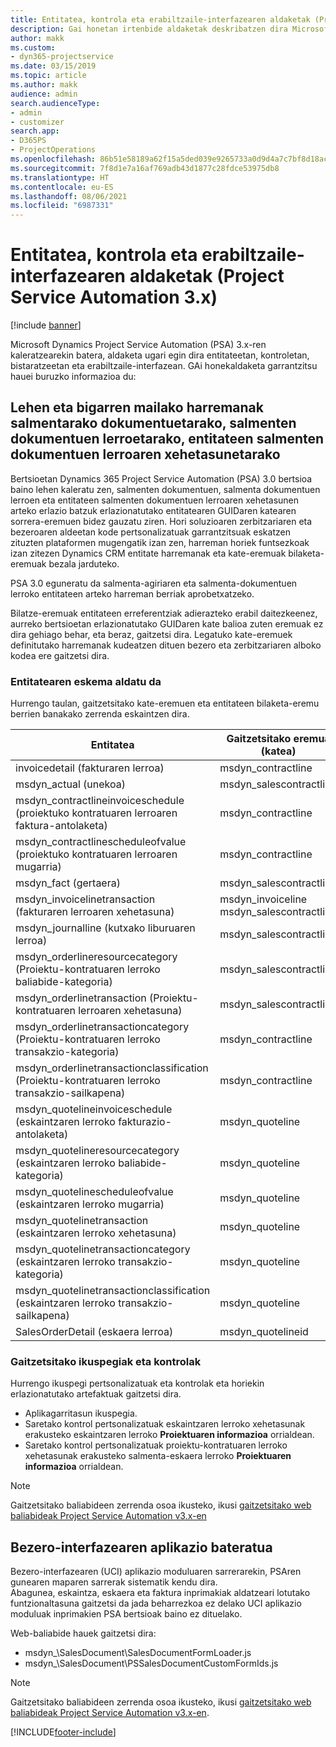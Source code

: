 ```yaml
---
title: Entitatea, kontrola eta erabiltzaile-interfazearen aldaketak (Project Service Automation 3.x)
description: Gai honetan irtenbide aldaketak deskribatzen dira Microsoft Dynamics Project Service Automation 3.x-rako.
author: makk
ms.custom:
- dyn365-projectservice
ms.date: 03/15/2019
ms.topic: article
ms.author: makk
audience: admin
search.audienceType:
- admin
- customizer
search.app:
- D365PS
- ProjectOperations
ms.openlocfilehash: 86b51e58189a62f15a5ded039e9265733a0d9d4a7c7bf8d18ac46aadf1d2a931
ms.sourcegitcommit: 7f8d1e7a16af769adb43d1877c28fdce53975db8
ms.translationtype: HT
ms.contentlocale: eu-ES
ms.lasthandoff: 08/06/2021
ms.locfileid: "6987331"
---
```

# <a name="entity-control-and-user-interface-changes-project-service-automation-3x"></a>Entitatea, kontrola eta erabiltzaile-interfazearen aldaketak (Project Service Automation 3.x)

[!include [banner](../../includes/psa-now-project-operations.md)]


Microsoft Dynamics Project Service Automation (PSA) 3.x-ren kaleratzearekin batera, aldaketa ugari egin dira entitateetan, kontroletan, bistaratzeetan eta erabiltzaile-interfazean. GAi honekaldaketa garrantzitsu hauei buruzko informazioa du:

## <a name="parent-child-relationships-for-sales-document-sales-document-line-sales-document-line-detail-entities"></a>Lehen eta bigarren mailako harremanak salmentarako dokumentuetarako, salmenten dokumentuen lerroetarako, entitateen salmenten dokumentuen lerroaren xehetasunetarako
Bertsioetan Dynamics 365 Project Service Automation (PSA) 3.0 bertsioa baino lehen kaleratu zen, salmenten dokumentuen, salmenta dokumentuen lerroen eta entitateen salmenten dokumentuen lerroaren xehetasunen arteko erlazio batzuk erlazionatutako entitatearen GUIDaren katearen sorrera-eremuen bidez gauzatu ziren. Hori soluzioaren zerbitzariaren eta bezeroaren aldeetan kode pertsonalizatuak garrantzitsuak eskatzen zituzten plataformen mugengatik izan zen, harreman horiek funtsezkoak izan zitezen Dynamics CRM entitate harremanak eta kate-eremuak bilaketa-eremuak bezala jarduteko.

PSA 3.0 eguneratu da salmenta-agiriaren eta salmenta-dokumentuen lerroko entitateen arteko harreman berriak aprobetxatzeko.

Bilatze-eremuak entitateen erreferentziak adierazteko erabil daitezkeenez, aurreko bertsioetan erlazionatutako GUIDaren kate balioa zuten eremuak ez dira gehiago behar, eta beraz, gaitzetsi dira. Legatuko kate-eremuek definitutako harremanak kudeatzen dituen bezero eta zerbitzariaren alboko kodea ere gaitzetsi dira.

### <a name="entity-schema-changes"></a>Entitatearen eskema aldatu da
Hurrengo taulan, gaitzetsitako kate-eremuen eta entitateen bilaketa-eremu berrien banakako zerrenda eskaintzen dira. 

 Entitatea |   Gaitzetsitako eremua (katea) | Bilaketa berria (bilaketa)
--- | --- | ---
invoicedetail (fakturaren lerroa) |  msdyn_contractline |    msdyn_contractlineid
msdyn_actual (unekoa) | msdyn_salescontractline |   msdyn_salescontractlineid
msdyn_contractlineinvoiceschedule (proiektuko kontratuaren lerroaren faktura-antolaketa) |    msdyn_contractline |    msdyn_contractlineid
msdyn_contractlinescheduleofvalue (proiektuko kontratuaren lerroaren mugarria) |   msdyn_contractline |    msdyn_contractlineid
msdyn_fact (gertaera) | msdyn_salescontractline |   msdyn_salescontractlineid
msdyn_invoicelinetransaction (fakturaren lerroaren xehetasuna) | msdyn_invoiceline <br> msdyn_salescontractline | msdyn_invoicelineid <br> msdyn_salescontractlineid
msdyn_journalline (kutxako liburuaren lerroa) |  msdyn_salescontractline |   msdyn_salescontractlineid
msdyn_orderlineresourcecategory (Proiektu-kontratuaren lerroko baliabide-kategoria) | msdyn_salescontractline |   msdyn_contractlineid
msdyn_orderlinetransaction (Proiektu-kontratuaren lerroaren xehetasuna) | msdyn_salescontractline |   msdyn_salescontractlineid
msdyn_orderlinetransactioncategory (Proiektu-kontratuaren lerroko transakzio-kategoria) |   msdyn_contractline |    msdyn_contractlineid
msdyn_orderlinetransactionclassification (Proiektu-kontratuaren lerroko transakzio-sailkapena) |   msdyn_contractline |    msdyn_contractlineid
msdyn_quotelineinvoiceschedule (eskaintzaren lerroko fakturazio-antolaketa) |  msdyn_quoteline |   msdyn_quotelineid
msdyn_quotelineresourcecategory (eskaintzaren lerroko baliabide-kategoria) |    msdyn_quoteline |   msdyn_quotelineid
msdyn_quotelinescheduleofvalue (eskaintzaren lerroko mugarria) | msdyn_quoteline |   msdyn_quotelineid
msdyn_quotelinetransaction (eskaintzaren lerroko xehetasuna) |    msdyn_quoteline |   msdyn_quotelineid
msdyn_quotelinetransactioncategory (eskaintzaren lerroko transakzio-kategoria) |  msdyn_quoteline |   msdyn_quotelineid
msdyn_quotelinetransactionclassification (eskaintzaren lerroko transakzio-sailkapena) |  msdyn_quoteline |   msdyn_quotelineid
SalesOrderDetail (eskaera lerroa) | msdyn_quotelineid | msdyn_quoteline 

### <a name="deprecated-custom-views-and-controls"></a>Gaitzetsitako ikuspegiak eta kontrolak
Hurrengo ikuspegi pertsonalizatuak eta kontrolak eta horiekin erlazionatutako artefaktuak gaitzetsi dira.

- Aplikagarritasun ikuspegia.
- Saretako kontrol pertsonalizatuak eskaintzaren lerroko xehetasunak erakusteko eskaintzaren lerroko **Proiektuaren informazioa** orrialdean.
- Saretako kontrol pertsonalizatuak proiektu-kontratuaren lerroko xehetasunak erakusteko salmenta-eskaera lerroko **Proiektuaren informazioa** orrialdean.

> [!NOTE]
> Gaitzetsitako baliabideen zerrenda osoa ikusteko, ikusi [gaitzetsitako web baliabideak Project Service Automation v3.x-en](../developer-guides/web-resources-deprecated-v3.x.md)

## <a name="unified-client-interface-app-module"></a>Bezero-interfazearen aplikazio bateratua
Bezero-interfazearen (UCI) aplikazio moduluaren sarrerarekin, PSAren gunearen maparen sarrerak sistematik kendu dira.  
Abagunea, eskaintza, eskaera eta faktura inprimakiak aldatzeari lotutako funtzionaltasuna gaitzetsi da jada beharrezkoa ez delako UCI aplikazio moduluak inprimakien PSA bertsioak baino ez dituelako.  

Web-baliabide hauek gaitzetsi dira:

- msdyn_\SalesDocument\SalesDocumentFormLoader.js
- msdyn_\SalesDocument\PSSalesDocumentCustomFormIds.js

> [!NOTE]
> Gaitzetsitako baliabideen zerrenda osoa ikusteko, ikusi [gaitzetsitako web baliabideak Project Service Automation v3.x-en](../developer-guides/web-resources-deprecated-v3.x.md).




[!INCLUDE[footer-include](../../includes/footer-banner.md)]